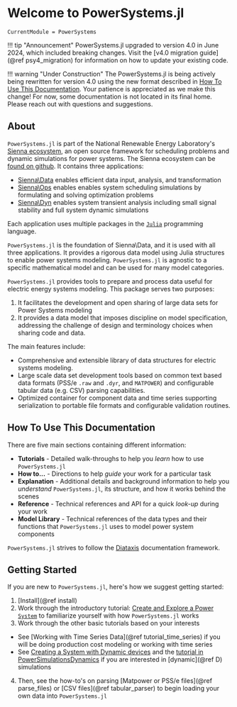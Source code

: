 # Welcome to PowerSystems.jl

```@meta
CurrentModule = PowerSystems
```

!!! tip "Announcement"
    PowerSystems.jl upgraded to version 4.0 in June 2024, which included breaking changes.
    Visit the [v4.0 migration guide](@ref psy4_migration) for information on
    how to update your existing code.

!!! warning "Under Construction"
    The PowerSystems.jl is being actively being rewritten for version 4.0 using the new
    format described in [How To Use This Documentation](@ref). Your patience is appreciated
    as we make this change! For now, some documentation is not located in its final home.
    Please reach out with questions and suggestions.

## About

`PowerSystems.jl` is part of the National Renewable Energy Laboratory's
[Sienna ecosystem](https://www.nrel.gov/analysis/sienna.html), an open source framework for
scheduling problems and dynamic simulations for power systems. The Sienna ecosystem can be
[found on github](https://github.com/NREL-Sienna/Sienna). It contains three applications:
- [Sienna\Data](https://github.com/NREL-Sienna/Sienna?tab=readme-ov-file#siennadata) enables
    efficient data input, analysis, and transformation
- [Sienna\Ops](https://github.com/NREL-Sienna/Sienna?tab=readme-ov-file#siennaops) enables
    enables system scheduling simulations by formulating and solving optimization problems
- [Sienna\Dyn](https://github.com/NREL-Sienna/Sienna?tab=readme-ov-file#siennadyn) enables
    system transient analysis including small signal stability and full system dynamic
    simulations

Each application uses multiple packages in the [`Julia`](http://www.julialang.org)
programming language.

`PowerSystems.jl` is the foundation of Sienna\Data, and it is used with all three
applications. It provides a rigorous
data model using Julia structures to enable power systems modeling. `PowerSystems.jl` is
agnostic to a specific mathematical model and can be used for many model categories.

`PowerSystems.jl` provides tools to prepare and process data useful
for electric energy systems modeling. This package serves two purposes:

1. It facilitates the development and open sharing of large data sets for Power Systems modeling
2. It provides a data model that imposes discipline on model specification, addressing the challenge of design and terminology choices when sharing code and data.

The main features include:

- Comprehensive and extensible library of data structures for electric systems modeling.
- Large scale data set development tools based on common text based data formats
  (PSS/e `.raw` and `.dyr`, and `MATPOWER`) and configurable tabular data (e.g. CSV)
  parsing capabilities.
- Optimized container for component data and time series supporting serialization to
  portable file formats and configurable validation routines.

## How To Use This Documentation

There are five main sections containing different information:

- **Tutorials** - Detailed walk-throughs to help you *learn* how to use
    `PowerSystems.jl`
- **How to...** - Directions to help *guide* your work for a particular task
- **Explanation** - Additional details and background information to help you *understand*
    `PowerSystems.jl`, its structure, and how it works behind the scenes
- **Reference** - Technical references and API for a quick *look-up* during your work
- **Model Library** - Technical references of the data types and their functions that
    `PowerSystems.jl` uses to model power system components

`PowerSystems.jl` strives to follow the [Diataxis](https://diataxis.fr/) documentation
framework.

## Getting Started

If you are new to `PowerSystems.jl`, here's how we suggest getting started:
1. [Install](@ref install)
2. Work through the introductory tutorial: [Create and Explore a Power `System`](@ref) to
    familiarize yourself with how `PowerSystems.jl` works
3. Work through the other basic tutorials based on your interests
  - See [Working with Time Series Data](@ref tutorial_time_series) if you will be doing
      production cost modeling or working with time series
  - See [Creating a System with Dynamic devices](@ref) and the
      [tutorial in PowerSimulationsDynamics](https://nrel-sienna.github.io/PowerSimulationsDynamics.jl/stable/tutorials/tutorial_dynamic_data/)
      if you are interested in [dynamic](@ref D) simulations
4. Then, see the how-to's on parsing [Matpower or PSS/e files](@ref parse_files) or
    [CSV files](@ref tabular_parser) to begin loading your own data into `PowerSystems.jl`
